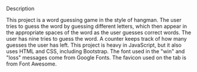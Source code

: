Description

This project is a word guessing game in the style of hangman. The user tries to guess the word by guessing different letters, which then appear in the appropriate 
spaces of the word as the user guesses correct words. The user has nine tries to guess the word. A counter keeps track of how many guesses the user has left. 
This project is heavy in JavaScript, but it also uses HTML and CSS, including Bootstrap. The font used in the "win" and "loss" messages come from Google Fonts. The favicon used on the tab is from Font Awesome.
